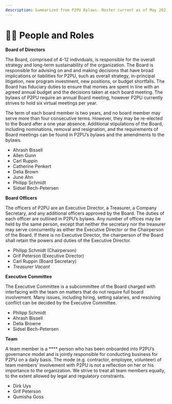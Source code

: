```yaml
---
description: Summarized from P2PU Bylaws. Roster current as of May 2021.
---
```


# 👯‍♀️ People and Roles

**Board of Directors**

The Board, comprised of 4-12 individuals, is responsible for the overall strategy and long-term sustainability of the organization. The Board is responsible for advising on and and making decisions that have broad implications or liabilities for P2PU, such as overall strategy, in-principal litigation, new program investment, new positions, or budget shortfalls. The Board has fiduciary duties to ensure that monies are spent in line with an agreed annual budget and the decisions taken at each board meeting. The bylaws of P2PU require an annual Board meeting, however P2PU currently strives to hold six virtual meetings per year.

The term of each board member is two years, and no board member may serve more than four consecutive terms. However, they may be re-elected to the Board after a one year absence. Additional stipulations of the Board, including nominations, removal and resignation, and the requirements of Board meetings can be found in P2PU’s bylaws and the amendments to the bylaws.

* Ahrash Bissell
* Allen Gunn
* Carl Ruppin
* Catherine Penkert
* Delia Brown
* June Ahn
* Philipp Schmidt
* Sidsel Bech-Petersen

**Board Officers**

The officers of P2PU are an Executive Director, a Treasurer, a Company Secretary, and any additional officers approved by the Board. The duties of each officer are outlined in P2PU’s bylaws. Any number of offices may be held by the same person, except that neither the secretary nor the treasurer may serve concurrently as either the Executive Director or the Chairperson of the Board. If there is no Executive Director, the chairperson of the Board shall retain the powers and duties of the Executive Director.

* Philipp Schmidt (Chairperson)
* Grif Peterson (Executive Director)
* Carl Ruppin (Board Secretary)
* _Treasurer Vacant_

**Executive Committee**

The Executive Committee is a subcommittee of the Board charged with interfacing with the team on matters that do not require full board involvement. Many issues, including hiring, setting salaries, and resolving conflict can be decided by the Executive Committee.&#x20;

* Philipp Schmidt
* Ahrash Bissell
* Delia Browne
* Sidsel Bech-Petersen

**Team**

A team member is a **** person who has been onboarded into P2PU’s governance model and is jointly responsible for conducting business for P2PU on a daily basis. The mode (e.g. contractor, employee, volunteer) of team members’ involvement with P2PU is not a reflection on her or his importance to the organization. We strive to treat all team members equally, to the extent allowed by legal and regulatory constraints.

* Dirk Uys
* Grif Peterson
* Qumisha Goss

